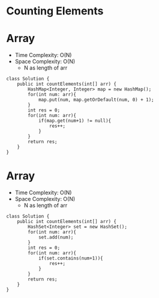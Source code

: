 # Counting Elements
# Array
* Time Complexity: O(N)
* Space Complexity: O(N)
    * N as length of arr
```
class Solution {
    public int countElements(int[] arr) {
        HashMap<Integer, Integer> map = new HashMap();
        for(int num: arr){
            map.put(num, map.getOrDefault(num, 0) + 1);
        }
        int res = 0;
        for(int num: arr){
            if(map.get(num+1) != null){
                res++;
            }
        }
        return res;
    }
}
```
# Array
* Time Complexity: O(N)
* Space Complexity: O(N)
    * N as length of arr
```
class Solution {
    public int countElements(int[] arr) {
        HashSet<Integer> set = new HashSet();
        for(int num: arr){
            set.add(num);
        }
        int res = 0;
        for(int num: arr){
            if(set.contains(num+1)){
                res++;
            }
        }
        return res;
    }
}
```